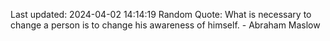 Last updated: 2024-04-02 14:14:19
Random Quote: What is necessary to change a person is to change his awareness of himself. - Abraham Maslow